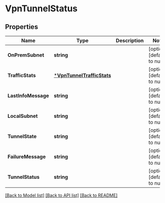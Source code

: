 # VpnTunnelStatus

## Properties
Name | Type | Description | Notes
------------ | ------------- | ------------- | -------------
**OnPremSubnet** | **string** |  | [optional] [default to null]
**TrafficStats** | [***VpnTunnelTrafficStats**](VpnTunnelTrafficStats.md) |  | [optional] [default to null]
**LastInfoMessage** | **string** |  | [optional] [default to null]
**LocalSubnet** | **string** |  | [optional] [default to null]
**TunnelState** | **string** |  | [optional] [default to null]
**FailureMessage** | **string** |  | [optional] [default to null]
**TunnelStatus** | **string** |  | [optional] [default to null]

[[Back to Model list]](../README.md#documentation-for-models) [[Back to API list]](../README.md#documentation-for-api-endpoints) [[Back to README]](../README.md)

